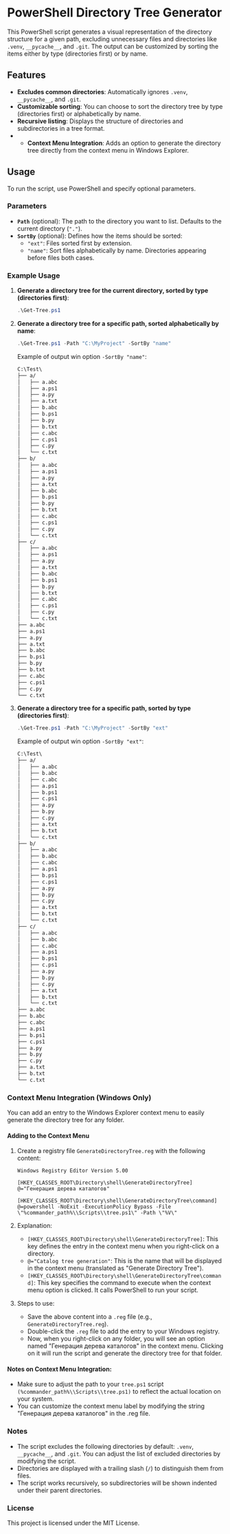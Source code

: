 # PowerShell Directory Tree Generator

This PowerShell script generates a visual representation of the directory structure for a given path, excluding unnecessary files and directories like `.venv`, `__pycache__`, and `.git`. The output can be customized by sorting the items either by type (directories first) or by name.

## Features

- **Excludes common directories**: Automatically ignores `.venv`, `__pycache__`, and `.git`.
- **Customizable sorting**: You can choose to sort the directory tree by type (directories first) or alphabetically by name.
- **Recursive listing**: Displays the structure of directories and subdirectories in a tree format.
- - **Context Menu Integration**: Adds an option to generate the directory tree directly from the context menu in Windows Explorer.

## Usage

To run the script, use PowerShell and specify optional parameters.

### Parameters

- **`Path`** (optional): The path to the directory you want to list. Defaults to the current directory (`"."`).
- **`SortBy`** (optional): Defines how the items should be sorted:
  - `"ext"`: Files sorted first by extension.
  - `"name"`: Sort files alphabetically by name.
Directories appearing before files both cases.

### Example Usage

1. **Generate a directory tree for the current directory, sorted by type (directories first)**:

   ```powershell
   .\Get-Tree.ps1
    ```

2. **Generate a directory tree for a specific path, sorted alphabetically by name**:

   ```powershell
   .\Get-Tree.ps1 -Path "C:\MyProject" -SortBy "name"

   ```

   Example of output win option `-SortBy "name"`:

   ```txt
   C:\Test\
   ├── a/
   │   ├── a.abc
   │   ├── a.ps1
   │   ├── a.py
   │   ├── a.txt
   │   ├── b.abc
   │   ├── b.ps1
   │   ├── b.py
   │   ├── b.txt
   │   ├── c.abc
   │   ├── c.ps1
   │   ├── c.py
   │   └── c.txt
   ├── b/
   │   ├── a.abc
   │   ├── a.ps1
   │   ├── a.py
   │   ├── a.txt
   │   ├── b.abc
   │   ├── b.ps1
   │   ├── b.py
   │   ├── b.txt
   │   ├── c.abc
   │   ├── c.ps1
   │   ├── c.py
   │   └── c.txt
   ├── c/
   │   ├── a.abc
   │   ├── a.ps1
   │   ├── a.py
   │   ├── a.txt
   │   ├── b.abc
   │   ├── b.ps1
   │   ├── b.py
   │   ├── b.txt
   │   ├── c.abc
   │   ├── c.ps1
   │   ├── c.py
   │   └── c.txt
   ├── a.abc
   ├── a.ps1
   ├── a.py
   ├── a.txt
   ├── b.abc
   ├── b.ps1
   ├── b.py
   ├── b.txt
   ├── c.abc
   ├── c.ps1
   ├── c.py
   └── c.txt

   ```

3. **Generate a directory tree for a specific path, sorted by type (directories first)**:

   ```powershell
   .\Get-Tree.ps1 -Path "C:\MyProject" -SortBy "ext"

   ```

   Example of output win option `-SortBy "ext"`:

   ```txt
   C:\Test\
   ├── a/
   │   ├── a.abc
   │   ├── b.abc
   │   ├── c.abc
   │   ├── a.ps1
   │   ├── b.ps1
   │   ├── c.ps1
   │   ├── a.py
   │   ├── b.py
   │   ├── c.py
   │   ├── a.txt
   │   ├── b.txt
   │   └── c.txt
   ├── b/
   │   ├── a.abc
   │   ├── b.abc
   │   ├── c.abc
   │   ├── a.ps1
   │   ├── b.ps1
   │   ├── c.ps1
   │   ├── a.py
   │   ├── b.py
   │   ├── c.py
   │   ├── a.txt
   │   ├── b.txt
   │   └── c.txt
   ├── c/
   │   ├── a.abc
   │   ├── b.abc
   │   ├── c.abc
   │   ├── a.ps1
   │   ├── b.ps1
   │   ├── c.ps1
   │   ├── a.py
   │   ├── b.py
   │   ├── c.py
   │   ├── a.txt
   │   ├── b.txt
   │   └── c.txt
   ├── a.abc
   ├── b.abc
   ├── c.abc
   ├── a.ps1
   ├── b.ps1
   ├── c.ps1
   ├── a.py
   ├── b.py
   ├── c.py
   ├── a.txt
   ├── b.txt
   └── c.txt
   ```

### Context Menu Integration (Windows Only)

You can add an entry to the Windows Explorer context menu to easily generate the directory tree for any folder.

#### Adding to the Context Menu

1. Create a registry file `GenerateDirectoryTree.reg` with the following content:

   ```reg
   Windows Registry Editor Version 5.00

   [HKEY_CLASSES_ROOT\Directory\shell\GenerateDirectoryTree]
   @="Генерация дерева каталогов"

   [HKEY_CLASSES_ROOT\Directory\shell\GenerateDirectoryTree\command]
   @=powershell -NoExit -ExecutionPolicy Bypass -File \"%commander_path%\\Scripts\\tree.ps1\" -Path \"%V\"

   ```

2. Explanation:
   - `[HKEY_CLASSES_ROOT\Directory\shell\GenerateDirectoryTree]`: This key defines the entry in the context menu when you right-click on a directory.
   - `@="Catalog tree generation"`: This is the name that will be displayed in the context menu (translated as "Generate Directory Tree").
   - `[HKEY_CLASSES_ROOT\Directory\shell\GenerateDirectoryTree\command]`: This key specifies the command to execute when the context menu option is clicked. It calls PowerShell to run your script.

3. Steps to use:
   - Save the above content into a `.reg` file (e.g., `GenerateDirectoryTree.reg`).
   - Double-click the `.reg` file to add the entry to your Windows registry.
   - Now, when you right-click on any folder, you will see an option named "Генерация дерева каталогов" in the context menu. Clicking on it will run the script and generate the directory tree for that folder.

#### Notes on Context Menu Integration:

- Make sure to adjust the path to your `tree.ps1` script `(%commander_path%\\Scripts\\tree.ps1)` to reflect the actual location on your system.
- You can customize the context menu label by modifying the string "Генерация дерева каталогов" in the .reg file.

### Notes

- The script excludes the following directories by default: `.venv`, `__pycache__`, and `.git`. You can adjust the list of excluded directories by modifying the script.
- Directories are displayed with a trailing slash (`/`) to distinguish them from files.
- The script works recursively, so subdirectories will be shown indented under their parent directories.


### License

This project is licensed under the MIT License.
